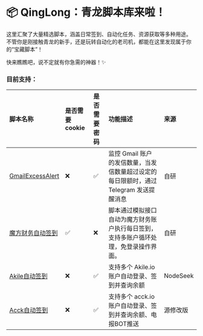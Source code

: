 # 📦 QingLong：青龙脚本库来啦！

这里汇聚了大量精选脚本，涵盖日常签到、自动化任务、资源获取等多种用途。  
不管你是刚接触青龙的新手，还是玩转自动化的老司机，都能在这里发现属于你的“宝藏脚本”！

快来瞧瞧吧，说不定就有你急需的神器！✨

### 目前支持：
| 脚本名称  | 是否需要cookie | 是否需要密码 | 功能描述 | 来源 |
| :---- | :--------- | :----- | :---- | :---- |
| [GmailExcessAlert](//github.com/QiQuWa/QingLong/tree/main/Gmail "GmailExcessAlert") | ❌ | ✅ | 监控 Gmail 账户的发信数量，当发信数量超过设定的每日限额时，通过 Telegram 发送提醒消息 | 自研 |
| [魔方财务自动签到](//github.com/QiQuWa/QingLong/tree/main/ZJMF) | ✅ | ❌ | 脚本通过模拟接口自动为魔方财务账户执行每日签到，支持多账户循环处理，免登录操作界面。 | 自研 |
| [Akile自动签到](//github.com/QiQuWa/QingLong/tree/main/Akile) | ❌ | ✅ | 支持多个 Akile.io 账户自动登录、签到并查询余额 | NodeSeek |
| [Acck自动签到](//github.com/QiQuWa/QingLong/tree/main/Acck) | ❌ | ✅ | 支持多个 acck.io 账户自动登录、签到并查询余额、电报BOT推送 | 源修改版 |
